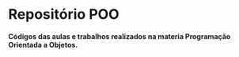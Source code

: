 # Repositório POO

#### Códigos das aulas e trabalhos realizados na materia Programação Orientada a Objetos.
